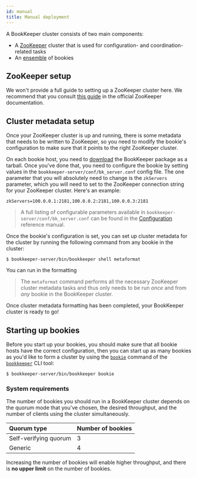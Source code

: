 ```yaml
---
id: manual
title: Manual deployment
---
```


A BookKeeper cluster consists of two main components:

* A [ZooKeeper](#zookeeper-setup) cluster that is used for configuration- and coordination-related tasks
* An [ensemble](#starting-up-bookies) of bookies

## ZooKeeper setup

We won't provide a full guide to setting up a ZooKeeper cluster here. We recommend that you consult [this guide](https://zookeeper.apache.org/doc/current/zookeeperAdmin.html) in the official ZooKeeper documentation.

## Cluster metadata setup

Once your ZooKeeper cluster is up and running, there is some metadata that needs to be written to ZooKeeper, so you need to modify the bookie's configuration to make sure that it points to the right ZooKeeper cluster.

On each bookie host, you need to [download](../getting-started/installation#download) the BookKeeper package as a tarball. Once you've done that, you need to configure the bookie by setting values in the `bookkeeper-server/conf/bk_server.conf` config file. The one parameter that you will absolutely need to change is the `zkServers` parameter, which you will need to set to the ZooKeeper connection string for your ZooKeeper cluster. Here's an example:

```properties
zkServers=100.0.0.1:2181,100.0.0.2:2181,100.0.0.3:2181
```

> A full listing of configurable parameters available in `bookkeeper-server/conf/bk_server.conf` can be found in the [Configuration](../reference/config) reference manual.

Once the bookie's configuration is set, you can set up cluster metadata for the cluster by running the following command from any bookie in the cluster:

```shell
$ bookkeeper-server/bin/bookkeeper shell metaformat
```

You can run in the formatting 

> The `metaformat` command performs all the necessary ZooKeeper cluster metadata tasks and thus only needs to be run *once* and from *any* bookie in the BookKeeper cluster.

Once cluster metadata formatting has been completed, your BookKeeper cluster is ready to go!

## Starting up bookies

  

Before you start up your bookies, you should make sure that all bookie hosts have the correct configuration, then you can start up as many bookies as you'd like to form a cluster by using the [`bookie`](../reference/cli#bookkeeper-bookie) command of the [`bookkeeper`](../reference/cli#bookkeeper) CLI tool:

```shell
$ bookkeeper-server/bin/bookkeeper bookie
```


### System requirements

The number of bookies you should run in a BookKeeper cluster depends on the quorum mode that you've chosen, the desired throughput, and the number of clients using the cluster simultaneously.

Quorum type | Number of bookies
:-----------|:-----------------
Self-verifying quorum | 3
Generic | 4

Increasing the number of bookies will enable higher throughput, and there is **no upper limit** on the number of bookies. 


<!--
## AutoRecovery

[this guide](../admin/autorecovery)
-->
